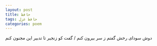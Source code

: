 ```yaml
---
layout: post
title: حافظ
tags: حافظ غزل
categories: poem
---
```


دوش سودای رخش گفتم ز سر بیرون کنم / گفت کو زنجیر تا تدبیر این مجنون کنم